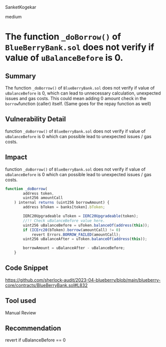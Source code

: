 SanketKogekar

medium

# The function `_doBorrow()` of `BlueBerryBank.sol` does not verify if value of `uBalanceBefore` is 0.

## Summary
The function `_doBorrow()` of `BlueBerryBank.sol` does not verify if value of `uBalanceBefore` is 0, which can lead to unnecessary calculation, unexpected issues and gas costs. This could mean adding 0 amount check in the `borrow`function (caller) itself. (Same goes for the repay function as well)

## Vulnerability Detail
function `_doBorrow()` of `BlueBerryBank.sol` does not verify if value of `uBalanceBefore` is 0 which can possible lead to unexpected issues / gas costs.

## Impact
function `_doBorrow()` of `BlueBerryBank.sol` does not verify if value of `uBalanceBefore` is 0 which can possible lead to unexpected issues / gas costs.

```javascript
function _doBorrow(
        address token,
        uint256 amountCall
    ) internal returns (uint256 borrowAmount) {
        address bToken = banks[token].bToken;

        IERC20Upgradeable uToken = IERC20Upgradeable(token);
        //!! Check uBalanceBefore value here.
        uint256 uBalanceBefore = uToken.balanceOf(address(this));
        if (ICErc20(bToken).borrow(amountCall) != 0)
            revert Errors.BORROW_FAILED(amountCall);
        uint256 uBalanceAfter = uToken.balanceOf(address(this));

        borrowAmount = uBalanceAfter - uBalanceBefore;
    }
```
    
## Code Snippet
https://github.com/sherlock-audit/2023-04-blueberry/blob/main/blueberry-core/contracts/BlueBerryBank.sol#L832

## Tool used

Manual Review

## Recommendation

revert if uBalanceBefore == 0